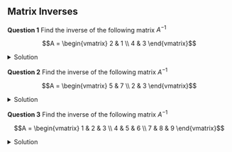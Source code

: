 ## Matrix Inverses



**Question 1** Find the inverse of the following matrix $A^{-1}$

```math
A = \begin{vmatrix}
2 & 1 \\
4 & 3 
\end{vmatrix}
```

<details>
  <summary>Solution</summary>
  <img src="https://github.com/sackn/diffeq/blob/main/Images/matrixInverse/image1.png" alt="Question 1">
</details>

**Question 2** Find the inverse of the following matrix $A^{-1}$

```math
A = \begin{vmatrix}
5 & 7 \\
2 & 3 
\end{vmatrix}
```
<details>
  <summary>Solution</summary>
  <img src="https://github.com/sackn/diffeq/blob/main/Images/matrixInverse/image1.png" alt="Question 1">
</details>

**Question 3** Find the inverse of the following matrix $A^{-1}$

```math
A = \begin{vmatrix}
1 & 2 & 3 \\
4 & 5 & 6 \\
7 & 8 & 9
\end{vmatrix}
```

<details>
  <summary>Solution</summary>
  <img src="https://github.com/sackn/diffeq/blob/main/Images/matrixInverse/image1.png" alt="Question 1">
</details>
